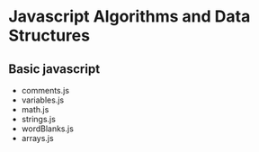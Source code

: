 # Javascript Algorithms and Data Structures
## Basic javascript
  * comments.js
  * variables.js
  * math.js
  * strings.js
  * wordBlanks.js
  * arrays.js
  